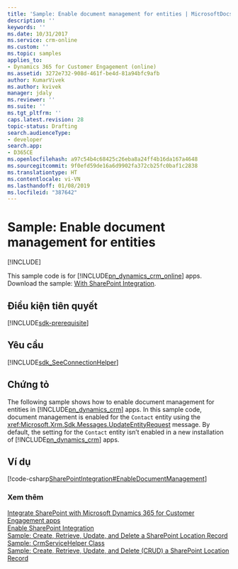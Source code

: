 ```yaml
---
title: 'Sample: Enable document management for entities | MicrosoftDocs'
description: ''
keywords: ''
ms.date: 10/31/2017
ms.service: crm-online
ms.custom: ''
ms.topic: samples
applies_to:
- Dynamics 365 for Customer Engagement (online)
ms.assetid: 3272e732-908d-461f-be4d-81a94bfc9afb
author: KumarVivek
ms.author: kvivek
manager: jdaly
ms.reviewer: ''
ms.suite: ''
ms.tgt_pltfrm: ''
caps.latest.revision: 28
topic-status: Drafting
search.audienceType:
- developer
search.app:
- D365CE
ms.openlocfilehash: a97c54b4c68425c26eba8a24ff4b16da167a4648
ms.sourcegitcommit: 9f0efd59de16a6d9902fa372cb25fc0baf1c2838
ms.translationtype: HT
ms.contentlocale: vi-VN
ms.lasthandoff: 01/08/2019
ms.locfileid: "387642"
---
```

# <a name="sample-enable-document-management-for-entities"></a>Sample: Enable document management for entities

[!INCLUDE[](../../includes/cc_applies_to_update_9_0_0.md)]

This sample code is for [!INCLUDE[pn_dynamics_crm_online](../../includes/pn-dynamics-crm-online.md)] apps. Download the sample: [With SharePoint Integration](https://code.msdn.microsoft.com/Samples-of-Sharepoint-b4fb016f).

## <a name="prerequisites"></a>Điều kiện tiên quyết
[!INCLUDE[sdk-prerequisite](../../includes/sdk-prerequisite.md)]
   
## <a name="requirements"></a>Yêu cầu  
[!INCLUDE[sdk_SeeConnectionHelper](../../includes/sdk-seeconnectionhelper.md)]
  
## <a name="demonstrates"></a>Chứng tỏ  
 The following sample shows how to enable document management for entities in [!INCLUDE[pn_dynamics_crm](../../includes/pn-dynamics-crm.md)] apps. In this sample code, document management is enabled for the `Contact` entity using the <xref:Microsoft.Xrm.Sdk.Messages.UpdateEntityRequest> message. By default, the setting for the `Contact` entity isn’t enabled in a new installation of [!INCLUDE[pn_dynamics_crm](../../includes/pn-dynamics-crm.md)] apps.  
  
## <a name="example"></a>Ví dụ  
 [!code-csharp[SharePointIntegration#EnableDocumentManagement](../../snippets/csharp/CRMV8/sharepointintegration/cs/enabledocumentmanagement.cs#enabledocumentmanagement)]  
  
### <a name="see-also"></a>Xem thêm  
 [Integrate SharePoint with Microsoft Dynamics 365 for Customer Engagement apps](integrate-sharepoint.md)   
 [Enable SharePoint Integration](enable-document-management-entities.md)   
 [Sample: Create, Retrieve, Update, and Delete a SharePoint Location Record](sample-create-retrieve-update-delete-sharepoint-location-record.md)   
 [Sample: CrmServiceHelper Class](../org-service/helper-code-serverconnection-class.md)   
 [Sample: Create, Retrieve, Update, and Delete (CRUD) a SharePoint Location Record](sample-create-retrieve-update-delete-sharepoint-location-record.md)
